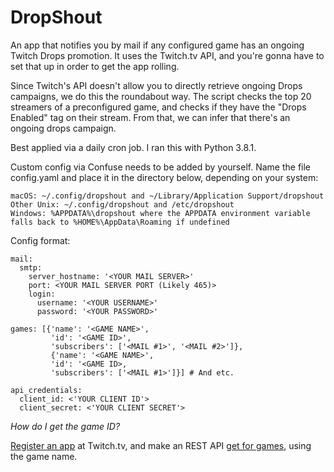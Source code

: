 # DropShout
An app that notifies you by mail if any configured game has an ongoing Twitch Drops promotion. It uses the Twitch.tv API, and you're gonna have to set that up in order to get the app rolling.

Since Twitch's API doesn't allow you to directly retrieve ongoing Drops campaigns, we do this the roundabout way. 
The script checks the top 20 streamers of a preconfigured game, and checks if they have the "Drops Enabled" tag on their stream. From that, we can infer that there's an ongoing drops campaign.

Best applied via a daily cron job. I ran this with Python 3.8.1.

Custom config via Confuse needs to be added by yourself. Name the file config.yaml and place it in the directory below, depending on your system:

```
macOS: ~/.config/dropshout and ~/Library/Application Support/dropshout
Other Unix: ~/.config/dropshout and /etc/dropshout
Windows: %APPDATA%\dropshout where the APPDATA environment variable falls back to %HOME%\AppData\Roaming if undefined
```

Config format:

```
mail:
  smtp:
    server_hostname: '<YOUR MAIL SERVER>'
    port: <YOUR MAIL SERVER PORT (Likely 465)>
    login:
      username: '<YOUR USERNAME>'
      password: '<YOUR PASSWORD>'

games: [{'name': '<GAME NAME>',
         'id': '<GAME ID>',
         'subscribers': ['<MAIL #1>', '<MAIL #2>']},
         {'name': '<GAME NAME>',
         'id': '<GAME ID>,
         'subscribers': ['<MAIL #1>']}] # And etc.

api_credentials:
  client_id: <'YOUR CLIENT ID'>
  client_secret: <'YOUR CLIENT SECRET'>
```

*How do I get the game ID?*

[Register an app](https://dev.twitch.tv/docs/authentication#registration) at Twitch.tv, and make an REST API [get for games](https://dev.twitch.tv/docs/api/reference#get-games), using the game name.
